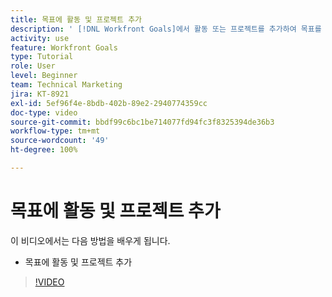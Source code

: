 ```yaml
---
title: 목표에 활동 및 프로젝트 추가
description: ' [!DNL Workfront Goals]에서 활동 또는 프로젝트를 추가하여 목표를 활성화하는 방법에 대해 알아봅니다.'
activity: use
feature: Workfront Goals
type: Tutorial
role: User
level: Beginner
team: Technical Marketing
jira: KT-8921
exl-id: 5ef96f4e-8bdb-402b-89e2-2940774359cc
doc-type: video
source-git-commit: bbdf99c6bc1be714077fd94fc3f8325394de36b3
workflow-type: tm+mt
source-wordcount: '49'
ht-degree: 100%

---
```


# 목표에 활동 및 프로젝트 추가

이 비디오에서는 다음 방법을 배우게 됩니다.

* 목표에 활동 및 프로젝트 추가

>[!VIDEO](https://video.tv.adobe.com/v/3420194/?quality=12&learn=on&enablevpops=1&captions=kor)
